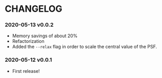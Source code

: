 # CHANGELOG

### 2020-05-13 v0.0.2
 * Memory savings of about 20%
 * Refactorization
 * Added the `--relax` flag in order to scale the central value of the PSF.

### 2020-05-12 v0.0.1
 * First release!
